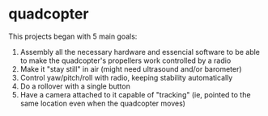 # quadcopter
This projects began with 5 main goals:

1) Assembly all the necessary hardware and essencial software to be able to make the quadcopter's propellers work controlled by a radio
2) Make it "stay still" in air (might need ultrasound and/or barometer)
3) Control yaw/pitch/roll with radio, keeping stability automatically
4) Do a rollover with a single button
5) Have a camera attached to it capable of "tracking" (ie, pointed to the same location even when the quadcopter moves)
